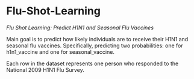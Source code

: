 # Flu-Shot-Learning

*Flu Shot Learning: Predict H1N1 and Seasonal Flu Vaccines*

Main goal is to predict how likely individuals are to receive their H1N1 and seasonal flu vaccines. Specifically, predicting two probabilities: one for h1n1_vaccine and one for seasonal_vaccine.

Each row in the dataset represents one person who responded to the National 2009 H1N1 Flu Survey.

